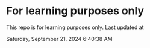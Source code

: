# For learning purposes only
This repo is for learning purposes only.
Last updated at

Saturday, September 21, 2024 6:40:38 AM

